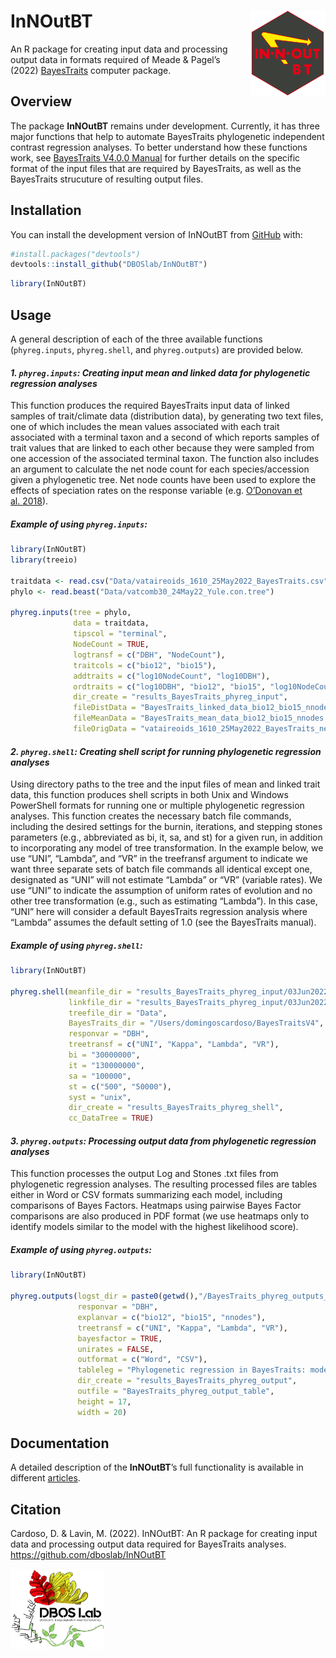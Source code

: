 
<!-- README.md is generated from README.Rmd. Please edit that file -->

# InNOutBT <img src="man/figures/innoutbt.png" align="right" alt="" width="120" />

<!-- badges: start -->
<!-- badges: end -->

An R package for creating input data and processing output data in
formats required of Meade & Pagel’s (2022)
[BayesTraits](http://www.evolution.reading.ac.uk/BayesTraitsV4.0.0/BayesTraitsV4.0.0.html)
computer package.  
  

## Overview

The package **InNOutBT** remains under development. Currently, it has
three major functions that help to automate BayesTraits phylogenetic
independent contrast regression analyses. To better understand how these
functions work, see [BayesTraits V4.0.0
Manual](http://www.evolution.reading.ac.uk/BayesTraitsV4.0.0/Files/BayesTraitsV4.0.0-Manual.pdf)
for further details on the specific format of the input files that are
required by BayesTraits, as well as the BayesTraits strucuture of
resulting output files.  
  

## Installation

You can install the development version of InNOutBT from
[GitHub](https://github.com/) with:

``` r
#install.packages("devtools")
devtools::install_github("DBOSlab/InNOutBT")
```

``` r
library(InNOutBT)
```

  
  

## Usage

A general description of each of the three available functions
(`phyreg.inputs`, `phyreg.shell`, and `phyreg.outputs`) are provided
below.  
  

#### *1. `phyreg.inputs`: Creating input mean and linked data for phylogenetic regression analyses*

This function produces the required BayesTraits input data of linked
samples of trait/climate data (distribution data), by generating two
text files, one of which includes the mean values associated with each
trait associated with a terminal taxon and a second of which reports
samples of trait values that are linked to each other because they were
sampled from one accession of the associated terminal taxon. The
function also includes an argument to calculate the net node count for
each species/accession given a phylogenetic tree. Net node counts have
been used to explore the effects of speciation rates on the response
variable (e.g. [O’Donovan et
al. 2018](https://doi.org/10.1038/s41559-017-0454-6)).  
  

##### Example of using `phyreg.inputs`:

``` r
library(InNOutBT)
library(treeio)

traitdata <- read.csv("Data/vataireoids_1610_25May2022_BayesTraits.csv")
phylo <- read.beast("Data/vatcomb30_24May22_Yule.con.tree")

phyreg.inputs(tree = phylo,
              data = traitdata,
              tipscol = "terminal",
              NodeCount = TRUE,
              logtransf = c("DBH", "NodeCount"),
              traitcols = c("bio12", "bio15"),
              addtraits = c("log10NodeCount", "log10DBH"),
              ordtraits = c("log10DBH", "bio12", "bio15", "log10NodeCount"),
              dir_create = "results_BayesTraits_phyreg_input",
              fileDistData = "BayesTraits_linked_data_bio12_bio15_nnodes.txt",
              fileMeanData = "BayesTraits_mean_data_bio12_bio15_nnodes.txt",
              fileOrigData = "vataireoids_1610_25May2022_BayesTraits_netnodes_logtransf.csv")
```

  
  

#### *2. `phyreg.shell`: Creating shell script for running phylogenetic regression analyses*

Using directory paths to the tree and the input files of mean and linked
trait data, this function produces shell scripts in both Unix and
Windows PowerShell formats for running one or multiple phylogenetic
regression analyses. This function creates the necessary batch file
commands, including the desired settings for the burnin, iterations, and
stepping stones parameters (e.g., abbreviated as bi, it, sa, and st) for
a given run, in addition to incorporating any model of tree
transformation. In the example below, we use “UNI”, “Lambda”, and “VR”
in the treefransf argument to indicate we want three separate sets of
batch file commands all identical except one, designated as “UNI” will
not estimate “Lambda” or “VR” (variable rates). We use “UNI” to indicate
the assumption of uniform rates of evolution and no other tree
transformation (e.g., such as estimating “Lambda”). In this case, “UNI”
here will consider a default BayesTraits regression analysis where
“Lambda” assumes the default setting of 1.0 (see the BayesTraits
manual).  
  

##### Example of using `phyreg.shell`:

``` r
library(InNOutBT)

phyreg.shell(meanfile_dir = "results_BayesTraits_phyreg_input/03Jun2022",
             linkfile_dir = "results_BayesTraits_phyreg_input/03Jun2022",
             treefile_dir = "Data",
             BayesTraits_dir = "/Users/domingoscardoso/BayesTraitsV4",
             responvar = "DBH",
             treetransf = c("UNI", "Kappa", "Lambda", "VR"),
             bi = "30000000",
             it = "130000000",
             sa = "100000",
             st = c("500", "50000"),
             syst = "unix",
             dir_create = "results_BayesTraits_phyreg_shell",
             cc_DataTree = TRUE)
```

  
  

#### *3. `phyreg.outputs`: Processing output data from phylogenetic regression analyses*

This function processes the output Log and Stones .txt files from
phylogenetic regression analyses. The resulting processed files are
tables either in Word or CSV formats summarizing each model, including
comparisons of Bayes Factors. Heatmaps using pairwise Bayes Factor
comparisons are also produced in PDF format (we use heatmaps only to
identify models similar to the model with the highest likelihood
score).  
  

##### Example of using `phyreg.outputs`:

``` r
library(InNOutBT)

phyreg.outputs(logst_dir = paste0(getwd(),"/BayesTraits_phyreg_outputs_log_stone"),
               responvar = "DBH",
               explanvar = c("bio12", "bio15", "nnodes"),
               treetransf = c("UNI", "Kappa", "Lambda", "VR"),
               bayesfactor = TRUE,
               unirates = FALSE,
               outformat = c("Word", "CSV"),
               tableleg = "Phylogenetic regression in BayesTraits: models and coefficients.",
               dir_create = "results_BayesTraits_phyreg_output",
               outfile = "BayesTraits_phyreg_output_table",
               height = 17,
               width = 20)
```

  
  

## Documentation

A detailed description of the **InNOutBT**’s full functionality is
available in different
[articles](https://dboslab.github.io/InNOutBT/).  
  

## Citation

Cardoso, D. & Lavin, M. (2022). InNOutBT: An R package for creating
input data and processing output data required for BayesTraits analyses.
<https://github.com/dboslab/InNOutBT>

<img src="man/figures/DBOSlab_logo.png" align="left" alt="" width="150" />
